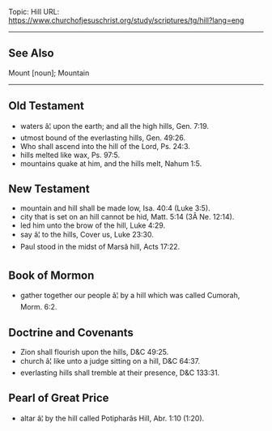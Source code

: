 Topic: Hill
URL: https://www.churchofjesuschrist.org/study/scriptures/tg/hill?lang=eng

---

## See Also

Mount [noun]; Mountain

---

## Old Testament

- waters â¦ upon the earth; and all the high hills, Gen. 7:19.
- utmost bound of the everlasting hills, Gen. 49:26.
- Who shall ascend into the hill of the Lord, Ps. 24:3.
- hills melted like wax, Ps. 97:5.
- mountains quake at him, and the hills melt, Nahum 1:5.

## New Testament

- mountain and hill shall be made low, Isa. 40:4 (Luke 3:5).
- city that is set on an hill cannot be hid, Matt. 5:14 (3Â Ne. 12:14).
- led him unto the brow of the hill, Luke 4:29.
- say â¦ to the hills, Cover us, Luke 23:30.
- Paul stood in the midst of Marsâ hill, Acts 17:22.

## Book of Mormon

- gather together our people â¦ by a hill which was called Cumorah, Morm. 6:2.

## Doctrine and Covenants

- Zion shall flourish upon the hills, D&C 49:25.
- church â¦ like unto a judge sitting on a hill, D&C 64:37.
- everlasting hills shall tremble at their presence, D&C 133:31.

## Pearl of Great Price

- altar â¦ by the hill called Potipharâs Hill, Abr. 1:10 (1:20).

